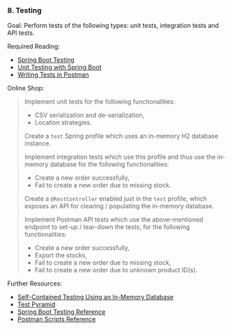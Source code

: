 ### 8. Testing

Goal: Perform tests of the following types: unit tests, integration tests and API tests.

Required Reading:

- [Spring Boot Testing](https://www.baeldung.com/spring-boot-testing)
- [Unit Testing with Spring Boot](https://reflectoring.io/unit-testing-spring-boot/)
- [Writing Tests in Postman](https://blog.getpostman.com/2017/10/25/writing-tests-in-postman/)

Online Shop:

> Implement unit tests for the following functionalities:
>
> - CSV serialization and de-serialization,
> - Location strategies.
>
> Create a `test` Spring profile which uses an in-memory H2 database instance.
>
> Implement integration tests which use this profile and thus use the in-memory database for the following functionalities:
>
> - Create a new order successfully,
> - Fail to create a new order due to missing stock.
>
> Create a `@RestController` enabled just in the `test` profile, which exposes an API for clearing / populating the in-memory database.
>
> Implement Postman API tests which use the above-mentioned endpoint to set-up / tear-down the tests, for the following functionalities:
>
> - Create a new order successfully,
> - Export the stocks,
> - Fail to create a new order due to missing stock,
> - Fail to create a new order due to unknown product ID(s).

Further Resources:

- [Self-Contained Testing Using an In-Memory Database](https://www.baeldung.com/spring-jpa-test-in-memory-database)
- [Test Pyramid](https://martinfowler.com/bliki/TestPyramid.html)
- [Spring Boot Testing Reference](https://docs.spring.io/spring-boot/docs/2.1.4.RELEASE/reference/html/boot-features-testing.html)
- [Postman Scripts Reference](https://learning.getpostman.com/docs/postman/scripts/intro_to_scripts)
